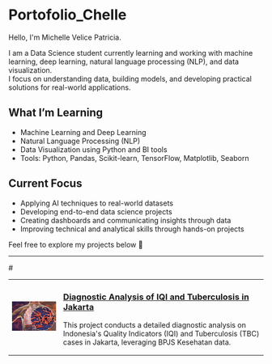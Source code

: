 # Portofolio_Chelle

Hello, I'm Michelle Velice Patricia.

I am a Data Science student currently learning and working with machine learning, deep learning, natural language processing (NLP), and data visualization.  
I focus on understanding data, building models, and developing practical solutions for real-world applications.

## What I’m Learning
- Machine Learning and Deep Learning  
- Natural Language Processing (NLP)  
- Data Visualization using Python and BI tools  
- Tools: Python, Pandas, Scikit-learn, TensorFlow, Matplotlib, Seaborn

## Current Focus
- Applying AI techniques to real-world datasets  
- Developing end-to-end data science projects  
- Creating dashboards and communicating insights through data  
- Improving technical and analytical skills through hands-on projects

Feel free to explore my projects below 👋

---------------------------------------------------------
#<table>
  <tr>
    <td>
      <img src="https://github.com/chellecia/Diagnostics-Analysis-Article/blob/main/tbc%20gambar.jpg?raw=true" width="300"/>
    </td>
    <td>
      <h3><a href="https://github.com/chellecia/Diagnostics-Analysis-Article">Diagnostic Analysis of IQI and Tuberculosis in Jakarta</a></h3>
      <p>This project conducts a detailed diagnostic analysis on Indonesia's Quality Indicators (IQI) and Tuberculosis (TBC) cases in Jakarta, leveraging BPJS Kesehatan data.</p>
    </td>
  </tr>
</table>


